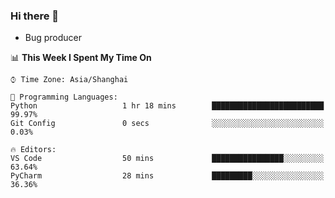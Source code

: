 ### Hi there 👋
* Bug producer
<!--START_SECTION:waka-->
📊 **This Week I Spent My Time On** 

```text
⌚︎ Time Zone: Asia/Shanghai

💬 Programming Languages: 
Python                   1 hr 18 mins        █████████████████████████   99.97% 
Git Config               0 secs              ░░░░░░░░░░░░░░░░░░░░░░░░░   0.03%

🔥 Editors: 
VS Code                  50 mins             ████████████████░░░░░░░░░   63.64% 
PyCharm                  28 mins             █████████░░░░░░░░░░░░░░░░   36.36%

```


<!--END_SECTION:waka-->
